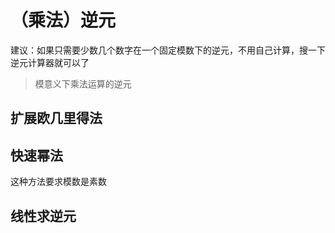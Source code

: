 # （乘法）逆元

建议：如果只需要少数几个数字在一个固定模数下的逆元，不用自己计算，搜一下逆元计算器就可以了

> 模意义下乘法运算的逆元

## 扩展欧几里得法


## 快速幂法
这种方法要求模数是素数

## 线性求逆元